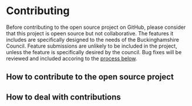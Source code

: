# Contributing

Before contributing to the open source project on GitHub, please consider that this project is opeen source but not collaborative.
The features it includes are specifically designed to the needs of the Buckinghamshire Council.
Feature submissions are unlikely to be included in the project, unless the feature is specifically desired by the council.
Bug fixes will be reviewed and included accoring to the [process below](#how-to-deal-with-contributions).

## How to contribute to the open source project

## How to deal with contributions